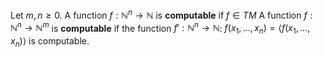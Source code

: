 Let $m, n \geq 0$.
A function $f : \mathbb{N}^n  \rightarrow \mathbb{N}$ is **computable** if  $f \in TM$
A function $f: \mathbb{N}^n \rightarrow \mathbb{N}^m$ is **computable** if the function  $f': \mathbb{N}^n \rightarrow  \mathbb{N}$: $f(x_1, ..., x_n) = \langle f(x_1, ..., x_n)\rangle$ is computable.